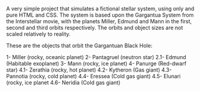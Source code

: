 A very simple project that simulates a fictional stellar system, using only and pure HTML and CSS. The system is based upon the Gargantua System from the Interstellar movie, with the planets Miller, Edmund and Mann in the first, second and third orbits respectively. The orbits and object sizes are not scaled relatively to reality.

These are the objects that orbit the Gargantuan Black Hole:

1- Miller (rocky, oceanic planet)
2- Pantagruel (neutron star)
  2.1- Edmund (Habitable exoplanet)
3- Mann (rocky, ice planet)
4- Panurge (Red-dwarf star)
  4.1- Zerathia (rocky, hot planet)
  4.2- Kytheron (Gas giant)
  4.3- Pannotia (rocky, cold planet)
  4.4- Eressea (Cold gas giant)
  4.5- Elunari (rocky, ice planet
  4.6- Neridia (Cold gas giant)
